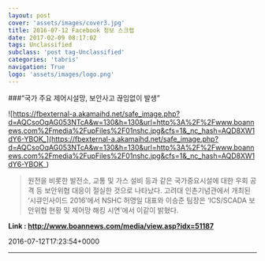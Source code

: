 ```yaml
---
layout: post
cover: 'assets/images/cover3.jpg'
title: 2016-07-12 Facebook 정보 스크랩
date: 2017-02-09 08:17:02
tags: Unclassified
subclass: 'post tag-Unclassified'
categories: 'tabris'
navigation: True
logo: 'assets/images/logo.png'
---
```


###“국가 주요 제어시설망, 보안사고 끊임없이 발생”

![https://fbexternal-a.akamaihd.net/safe_image.php?d=AQCsoOqAG053NTcA&w=130&h=130&url=http%3A%2F%2Fwww.boannews.com%2Fmedia%2FupFiles%2F01nshc.jpg&cfs=1&_nc_hash=AQD8XW1dY6-YBOK_](https://fbexternal-a.akamaihd.net/safe_image.php?d=AQCsoOqAG053NTcA&w=130&h=130&url=http%3A%2F%2Fwww.boannews.com%2Fmedia%2FupFiles%2F01nshc.jpg&cfs=1&_nc_hash=AQD8XW1dY6-YBOK_)

>원전을 비롯한 발전소, 교통 및 가스 설비 등과 같은 국가중요시설에 대한 우회 공격 등 보안위협 대응이 절실한 것으로 나타났다. 고려대 인촌기념관에서 개최된 ‘시큐인사이드 2016’에서 NSHC 허영일 대표와 이승준 팀장은 ‘ICS/SCADA 보안위협 현황 및 제어망 해킹 시연’에서 이같이 밝혔다.

**Link : <http://www.boannews.com/media/view.asp?idx=51187>**

2016-07-12T17:23:54+0000

---

